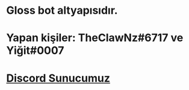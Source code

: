 # Gloss bot altyapısıdır.

# Yapan kişiler: TheClawNz#6717 ve Yiğit#0007

# [Discord Sunucumuz](https://discord.gg/paypal)
